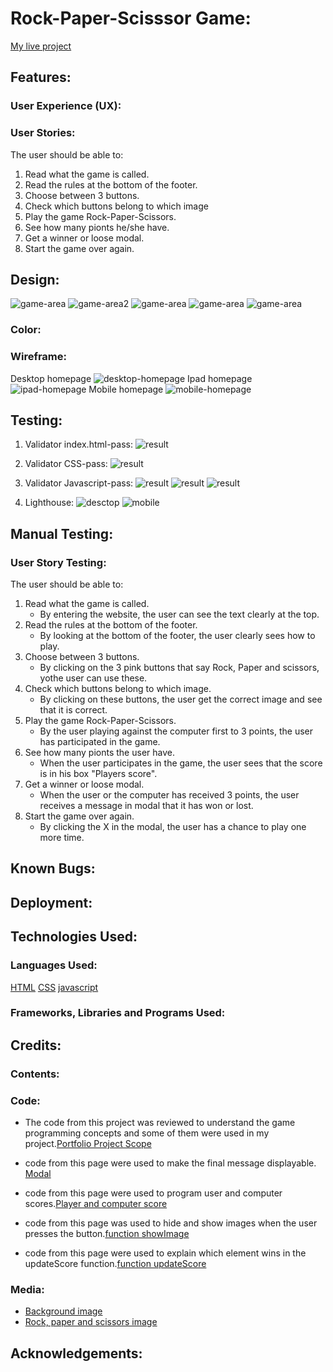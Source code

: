 # Rock-Paper-Scisssor Game:

[My live project](https://blackcatten.github.io/Rock-Paper-Scissor/)
## Features: 

### User Experience (UX):

### User Stories:
The user should be able to:

1. Read what the game is called.
2. Read the rules at the bottom of the footer.
3. Choose between 3 buttons. 
4. Check which buttons belong to which image
5. Play the game Rock-Paper-Scissors.
6. See how many pionts he/she have.
7. Get a winner or loose modal.
8. Start the game over again.

## Design:

![game-area](assets/images/game-area.png)
![game-area2](assets/images/game-area2.png)
![game-area](assets/images/game-area3.png)
![game-area](assets/images/game-area-loose.png)
![game-area](assets/images/game-area-win.png)

### Color:

### Wireframe:
Desktop homepage
![desktop-homepage](assets/images/wireframe-desktop-pp2.jpg)
Ipad homepage
![ipad-homepage](assets/images/wireframe-ipad-pp2.jpg)
Mobile homepage
![mobile-homepage](assets/images/wireframe-mobile-pp2.jpg)
## Testing:
1. Validator index.html-pass:
![result](assets/images/validator-html.jpeg)

2. Validator CSS-pass: 
![result](assets/images/validator-css-pp2.jpeg)

3. Validator Javascript-pass:
![result](assets/images/js-validator1.png)
![result](assets/images/js-validator2.png)
![result](assets/images/js-validator3.png)

4. Lighthouse:
![desctop](assets/images/lighthouse-desktop-pp2.png) 
![mobile](assets/images/lighthouse-mobile-pp2.png)

## Manual Testing:

### User Story Testing:
The user should be able to:

1. Read what the game is called.
    - By entering the website, the user can see the text clearly at the top.
2. Read the rules at the bottom of the footer.
    - By looking at the bottom of the footer, the user clearly sees how to play.
3. Choose between 3 buttons. 
    - By clicking on the 3 pink buttons that say Rock, Paper and scissors, yothe user can use these.
4. Check which buttons belong to which image.
    - By clicking on these buttons, the user get the correct image and see that it is correct.
5. Play the game Rock-Paper-Scissors.
    - By the user playing against the computer first to 3 points, the user has participated in the game.
6. See how many pionts the user have.
    - When the user participates in the game, the user sees that the score is in his box "Players score".
7. Get a winner or loose modal.
    - When the user or the computer has received 3 points, the user receives a message in modal that it has won or lost.
8. Start the game over again.
    - By clicking the X in the modal, the user has a chance to play one more time.

## Known Bugs:

## Deployment:

## Technologies Used:

### Languages Used:

[HTML](https://sv.wikipedia.org/wiki/HTML)
[CSS](https://en.wikipedia.org/wiki/CSS)
[javascript](https://en.wikipedia.org/wiki/JavaScript)

### Frameworks, Libraries and Programs Used:

## Credits:

### Contents:

### Code:

- The code from this project was reviewed to understand the game programming concepts and some of them were used in my project.[Portfolio Project Scope](https://learn.codeinstitute.net/courses/course-v1:CodeInstitute+JSE_PAGPPF+2021_Q2/courseware/30137de05cd847d1a6b6d2c7338c4655/c3bd296fe9d643af86e76e830e1470dd/)

- code from this page were used to make the final message displayable. [Modal](https://www.w3schools.com/howto/tryit.asp?filename=tryhow_css_modal)

- code from this page were used to program user and computer scores.[Player and computer score](https://www.geeksforgeeks.org/rock-paper-and-scissor-game-using-javascript/)

- code from this page was used to hide and show images when the user presses the button.[function showImage](https://www.w3schools.com/jsref/tryit.asp?filename=tryjsref_style_display)

- code from this page were used to explain which element wins in the updateScore function.[function updateScore](https://www.codewizardshq.com/javascript-tutorial-for-kids-rock-paper-scissors/)

### Media:

- [Background image](https://www.freepik.com/free-vector/space-illustration-night-alien-fantasy-landscape_5603523.htm)
- [Rock, paper and scissors image](https://img.freepik.com/free-vector/cartoon-hands-gloves-set_74855-6286.jpg?w=1380&t=st=1707941637~exp=1707942237~hmac=9bf5c9ded66073e821d892ed91e1c35fd8ff66d197c0db96f9241141a761eb03)

## Acknowledgements:
